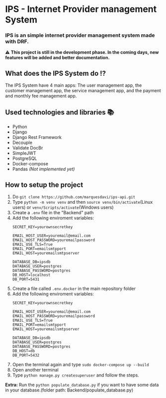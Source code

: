 # IPS - Internet Provider management System
### IPS is an simple internet provider management system made with DRF.

:warning: **This project is still in the development phase. In the coming days, new features will be added and better documentation.**

## What does the IPS System do :interrobang:
The IPS System have 4 main apps: The user management app, the customer management app, the service management app, and the payment and monthly fee management app.

## Used technologies and libraries :books:
- Python
- Django
- Django Rest Framework
- Decouple
- Validate DocBr
- SimpleJWT
- PostgreSQL
- Docker-compose
- Pandas *(Not implemented yet)*

## How to setup the project
1. Do `git clone https://github.com/marquesdavi/ips-api.git`
2. Type `python -m venv venv` and then `source venv/bin/activate`(Linux users) or `venv/Scripts/activate`(Windows users)
3. Create a `.env` file in the "Backend" path
4. Add the following enviroment variables:
    ```
    SECRET_KEY=yourownsecretkey

    EMAIL_HOST_USER=youremail@email.com
    EMAIL_HOST_PASSWORD=youremailpassword
    EMAIL_USE_TLS=True
    EMAIL_PORT=emailsmtpport
    EMAIL_HOST=youremailsmtpserver

    DATABASE_DB=ipsdb
    DATABASE_USER=postgres
    DATABASE_PASSWORD=postgres
    DB_HOST=localhost
    DB_PORT=5431
    ```
5. Create a file called `.env.docker` in the main repository folder
6. Add the following enviroment variables:
    ```
    SECRET_KEY=yourownsecretkey

    EMAIL_HOST_USER=youremail@email.com
    EMAIL_HOST_PASSWORD=youremailpassword
    EMAIL_USE_TLS=True
    EMAIL_PORT=emailsmtpport
    EMAIL_HOST=youremailsmtpserver

    DATABASE_DB=ipsdb
    DATABASE_USER=postgres
    DATABASE_PASSWORD=postgres
    DB_HOST=db
    DB_PORT=5432
    ```
7. Open the terminal again and type `sudo docker-compose up --build`
8. Open another terminal
9. Type `python manage.py createsuperuser` and follow the steps.

**Extra:** Run the `python populate_database.py` if you want to have some data in your database.(folder path: Backend/populate_database.py)

